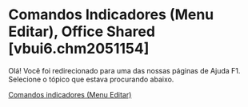 
# Comandos Indicadores (Menu Editar), Office Shared [vbui6.chm2051154]

Olá! Você foi redirecionado para uma das nossas páginas de Ajuda F1. Selecione o tópico que estava procurando abaixo.

[Comandos indicadores (Menu Editar)](http://msdn.microsoft.com/library/e503dc13-861b-98a8-42ee-42b0f813b2a4%28Office.15%29.aspx)
